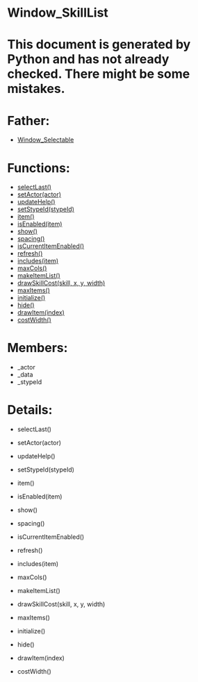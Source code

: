 Window_SkillList
===

# This document is generated by Python and has not already checked. There might be some mistakes.

# Father:
* [Window_Selectable](Window_Selectable.md)


# Functions:
* [selectLast()](#selectLast)
* [setActor(actor)](#setActor)
* [updateHelp()](#updateHelp)
* [setStypeId(stypeId)](#setStypeId)
* [item()](#item)
* [isEnabled(item)](#isEnabled)
* [show()](#show)
* [spacing()](#spacing)
* [isCurrentItemEnabled()](#isCurrentItemEnabled)
* [refresh()](#refresh)
* [includes(item)](#includes)
* [maxCols()](#maxCols)
* [makeItemList()](#makeItemList)
* [drawSkillCost(skill, x, y, width)](#drawSkillCost)
* [maxItems()](#maxItems)
* [initialize()](#initialize)
* [hide()](#hide)
* [drawItem(index)](#drawItem)
* [costWidth()](#costWidth)

# Members:
* _actor
* _data
* _stypeId

# Details:
<p id=selectLast></p>

* selectLast()
	

<p id=setActor></p>

* setActor(actor)
	

<p id=updateHelp></p>

* updateHelp()
	

<p id=setStypeId></p>

* setStypeId(stypeId)
	

<p id=item></p>

* item()
	

<p id=isEnabled></p>

* isEnabled(item)
	

<p id=show></p>

* show()
	

<p id=spacing></p>

* spacing()
	

<p id=isCurrentItemEnabled></p>

* isCurrentItemEnabled()
	

<p id=refresh></p>

* refresh()
	

<p id=includes></p>

* includes(item)
	

<p id=maxCols></p>

* maxCols()
	

<p id=makeItemList></p>

* makeItemList()
	

<p id=drawSkillCost></p>

* drawSkillCost(skill, x, y, width)
	

<p id=maxItems></p>

* maxItems()
	

<p id=initialize></p>

* initialize()
	

<p id=hide></p>

* hide()
	

<p id=drawItem></p>

* drawItem(index)
	

<p id=costWidth></p>

* costWidth()
	

